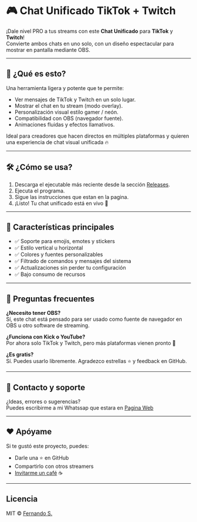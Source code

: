 # 🎮 Chat Unificado TikTok + Twitch

¡Dale nivel PRO a tus streams con este **Chat Unificado** para **TikTok** y **Twitch**!  
Convierte ambos chats en uno solo, con un diseño espectacular para mostrar en pantalla mediante OBS.

---

## 🚀 ¿Qué es esto?

Una herramienta ligera y potente que te permite:
- Ver mensajes de TikTok y Twitch en un solo lugar.
- Mostrar el chat en tu stream (modo overlay).
- Personalización visual estilo gamer / neón.
- Compatibilidad con OBS (navegador fuente).
- Animaciones fluidas y efectos llamativos.

Ideal para creadores que hacen directos en múltiples plataformas y quieren una experiencia de chat visual unificada 🔥

---

## 🛠️ ¿Cómo se usa?

1. Descarga el ejecutable más reciente desde la sección [Releases](https://github.com/Fernando1106/chat_unificado/releases/tag/v1.1-Beta).
2. Ejecuta el programa.
3. Sigue las instrucciones que estan en la pagina.
4. ¡Listo! Tu chat unificado está en vivo 🎉

---

## 🧩 Características principales

- ✅ Soporte para emojis, emotes y stickers
- ✅ Estilo vertical u horizontal
- ✅ Colores y fuentes personalizables
- ✅ Filtrado de comandos y mensajes del sistema
- ✅ Actualizaciones sin perder tu configuración
- ✅ Bajo consumo de recursos

---

## 🧠 Preguntas frecuentes

**¿Necesito tener OBS?**  
Sí, este chat está pensado para ser usado como fuente de navegador en OBS u otro software de streaming.

**¿Funciona con Kick o YouTube?**  
Por ahora solo TikTok y Twitch, pero más plataformas vienen pronto 👀

**¿Es gratis?**  
Sí. Puedes usarlo libremente. Agradezco estrellas ⭐ y feedback en GitHub.

---

## 💬 Contacto y soporte

¿Ideas, errores o sugerencias?   
Puedes escribirme a mi Whatssap que estara en [Pagina Web](https://bots-twitch.web.app/)

---

## ❤️ Apóyame

Si te gustó este proyecto, puedes:

- Darle una ⭐ en GitHub
- Compartirlo con otros streamers
- [Invitarme un café](https://paypal.me/FSalinasAyala) ☕

---

## Licencia

MIT © [Fernando S.](https://www.twitch.tv/fernando_s16)

